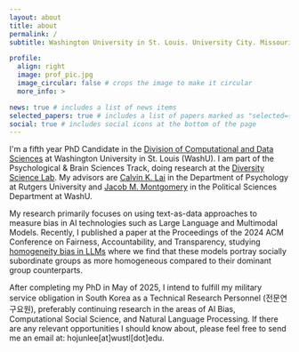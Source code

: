 ```yaml
---
layout: about
title: about
permalink: /
subtitle: Washington University in St. Louis. University City. Missouri.

profile:
  align: right
  image: prof_pic.jpg
  image_circular: false # crops the image to make it circular
  more_info: >

news: true # includes a list of news items
selected_papers: true # includes a list of papers marked as "selected={true}"
social: true # includes social icons at the bottom of the page
---
```


I'm a fifth year PhD Candidate in the [Division of Computational and Data Sciences](https://datasciences.wustl.edu/) at Washington University in St. Louis (WashU). I am part of the Psychological & Brain Sciences Track, doing research at the [Diversity Science Lab](https://sites.wustl.edu/calvinlai/). My advisors are [Calvin K. Lai](https://scholar.google.com/citations?hl=en&user=Nkkrs_YAAAAJ) in the Department of Psychology at Rutgers University and [Jacob M. Montgomery](https://artsci.wustl.edu/faculty-staff/jacob-montgomery) in the Political Sciences Department at WashU.

My research primarily focuses on using text-as-data approaches to measure bias in AI technologies such as Large Language and Multimodal Models. Recently, I published a paper at the Proceedings of the 2024 ACM Conference on Fairness, Accountability, and Transparency, studying [homogeneity bias in LLMs](https://doi.org/10.1145/3630106.3658975) where we find that these models portray socially subordinate groups as more homogeneous compared to their dominant group counterparts. 

After completing my PhD in May of 2025, I intend to fulfill my military service obligation in South Korea as a Technical Research Personnel (전문연구요원), preferably continuing research in the areas of AI Bias, Computational Social Science, and Natural Language Processing. If there are any relevant opportunities I should know about, please feel free to send me an email at: hojunlee[at]wustl[dot]edu.
